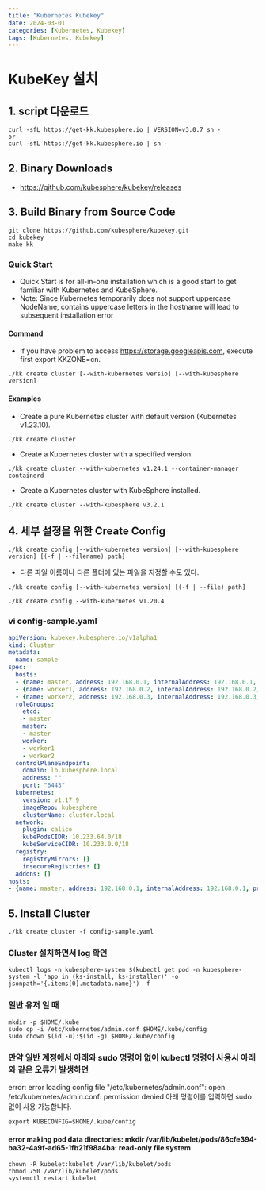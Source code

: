 ```yaml
---
title: "Kubernetes Kubekey"
date: 2024-03-01
categories: [Kubernetes, Kubekey]
tags: [Kubernetes, Kubekey]
---
```


# KubeKey 설치
## 1. script 다운로드
```
curl -sfL https://get-kk.kubesphere.io | VERSION=v3.0.7 sh -
or
curl -sfL https://get-kk.kubesphere.io | sh -
```

## 2. Binary Downloads
- https://github.com/kubesphere/kubekey/releases

## 3. Build Binary from Source Code
```
git clone https://github.com/kubesphere/kubekey.git
cd kubekey
make kk
```

### Quick Start
- Quick Start is for all-in-one installation which is a good start to get familiar with Kubernetes and KubeSphere.
- Note: Since Kubernetes temporarily does not support uppercase NodeName, contains uppercase letters in the hostname will lead to subsequent installation error

#### Command
- If you have problem to access https://storage.googleapis.com, execute first export KKZONE=cn.
```
./kk create cluster [--with-kubernetes versio] [--with-kubesphere version]
```

#### Examples
- Create a pure Kubernetes cluster with default version (Kubernetes v1.23.10).
```
./kk create cluster
```

- Create a Kubernetes cluster with a specified version.
```
./kk create cluster --with-kubernetes v1.24.1 --container-manager containerd
```

- Create a Kubernetes cluster with KubeSphere installed.
```
./kk create cluster --with-kubesphere v3.2.1
```

## 4. 세부 설정을 위한 Create Config
```
./kk create config [--with-kubernetes version] [--with-kubesphere version] [(-f | --filename) path]
```
- 다른 파일 이름이나 다른 폴더에 있는 파일을 지정할 수도 있다.
```
./kk create config [--with-kubernetes version] [(-f | --file) path]
```
```
./kk create config --with-kubernetes v1.20.4
```

### vi config-sample.yaml
```yaml
apiVersion: kubekey.kubesphere.io/v1alpha1
kind: Cluster
metadata:
  name: sample
spec:
  hosts:
  - {name: master, address: 192.168.0.1, internalAddress: 192.168.0.1, user: root, password: Testing123}
  - {name: worker1, address: 192.168.0.2, internalAddress: 192.168.0.2, user: root, password: Testing123}
  - {name: worker2, address: 192.168.0.3, internalAddress: 192.168.0.3, user: root, password: Testing123}
  roleGroups:
    etcd:
    - master
    master:
    - master
    worker:
    - worker1
    - worker2
  controlPlaneEndpoint:
    domain: lb.kubesphere.local
    address: ""
    port: "6443"
  kubernetes:
    version: v1.17.9
    imageRepo: kubesphere
    clusterName: cluster.local
  network:
    plugin: calico
    kubePodsCIDR: 10.233.64.0/18
    kubeServiceCIDR: 10.233.0.0/18
  registry:
    registryMirrors: []
    insecureRegistries: []
  addons: []
hosts:
- {name: master, address: 192.168.0.1, internalAddress: 192.168.0.1, privateKeyPath: "~/.ssh/id_rsa"}
```

## 5. Install Cluster
```
./kk create cluster -f config-sample.yaml
```

### Cluster 설치하면서 log 확인
```
kubectl logs -n kubesphere-system $(kubectl get pod -n kubesphere-system -l 'app in (ks-install, ks-installer)' -o jsonpath='{.items[0].metadata.name}') -f
```

### 일반 유저 일 때
```
mkdir -p $HOME/.kube
sudo cp -i /etc/kubernetes/admin.conf $HOME/.kube/config
sudo chown $(id -u):$(id -g) $HOME/.kube/config
```

### 만약 일반 계정에서 아래와 sudo 명령어 없이 kubectl 명령어 사용시 아래와 같은 오류가 발생하면
error: error loading config file "/etc/kubernetes/admin.conf": open /etc/kubernetes/admin.conf: permission denied
아래 명령어를 입력하면 sudo 없이 사용 가능합니다.
```
export KUBECONFIG=$HOME/.kube/config
```

#### error making pod data directories: mkdir /var/lib/kubelet/pods/86cfe394-ba32-4a9f-ad65-1fb21f98a4ba: read-only file system
```
chown -R kubelet:kubelet /var/lib/kubelet/pods
chmod 750 /var/lib/kubelet/pods
systemctl restart kubelet
```
